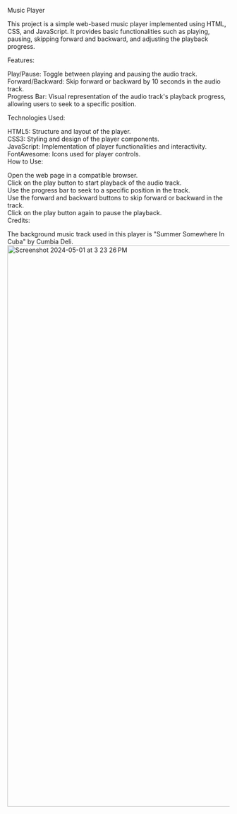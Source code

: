 Music Player

This project is a simple web-based music player implemented using HTML, CSS, and JavaScript. It provides basic functionalities such as playing, pausing, skipping forward and backward, and adjusting the playback progress.

Features:

Play/Pause: Toggle between playing and pausing the audio track.<br>
Forward/Backward: Skip forward or backward by 10 seconds in the audio track.<br>
Progress Bar: Visual representation of the audio track's playback progress, allowing users to seek to a specific position.<br>

Technologies Used:

HTML5: Structure and layout of the player.<br>
CSS3: Styling and design of the player components.<br>
JavaScript: Implementation of player functionalities and interactivity.<br>
FontAwesome: Icons used for player controls.<br>
How to Use:

Open the web page in a compatible browser.<br>
Click on the play button to start playback of the audio track.<br>
Use the progress bar to seek to a specific position in the track.<br>
Use the forward and backward buttons to skip forward or backward in the track.<br>
Click on the play button again to pause the playback.<br>
Credits:

The background music track used in this player is "Summer Somewhere In Cuba" by Cumbia Deli.<br>
<img width="1269" alt="Screenshot 2024-05-01 at 3 23 26 PM" src="https://github.com/kajal-002/Music-Player/assets/168257828/eb6e0f75-668e-42b5-ab8e-89633afa141b">
